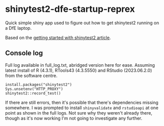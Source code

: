 # shinytest2-dfe-startup-reprex
Quick simple shiny app used to figure out how to get shinytest2 running on a DfE laptop.

Based on the [getting started with shinytest2 article](https://rstudio.github.io/shinytest2/articles/shinytest2.html#getting-started).

## Console log

Full log available in full_log.txt, abridged version here for ease. Assuming latest install of R (4.3.1), RTools43 (4.3.5550) and RStudio (2023.06.2.0) from the software centre.

```
install.packages("shinytest2")
Sys.unsetenv("HTTP_PROXY")
shinytest2::record_test()
```

If there are still errors, then it's possible that there's dependencies missing somewhere. I was prompted to install `shinyvalidate` and `rstudioapi` at one point as shown in the full logs. Not sure why they weren't already there, though as it's now working I'm not going to investigate any further.

